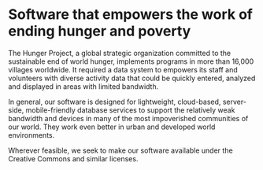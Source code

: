# Software that empowers the work of ending hunger and poverty

The Hunger Project, a global strategic organization committed to the sustainable end of world hunger, implements programs in more than 16,000 villages worldwide. It required a data system to empowers its staff and volunteers with diverse activity data that could be quickly entered, analyzed and displayed in areas with limited bandwidth.

In general, our software is designed for lightweight, cloud-based, server-side, mobile-friendly database services to support the relatively weak bandwidth and devices in many of the most impoverished communities of our world. They work even better in urban and developed world environments.

Wherever feasible, we seek to make our software available under the Creative Commons and similar licenses.
